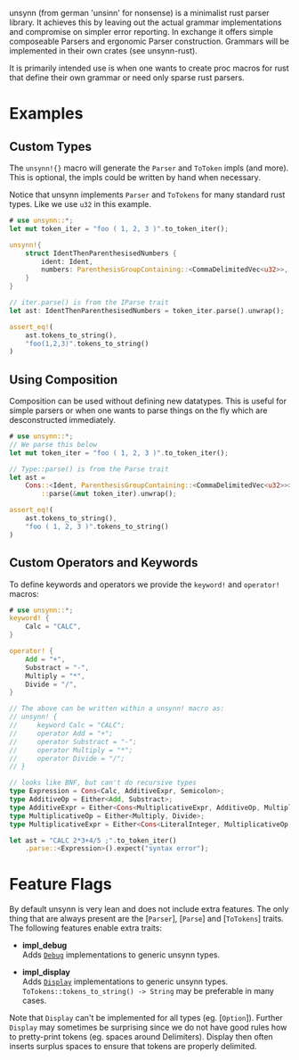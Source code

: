 unsynn (from german 'unsinn' for nonsense) is a minimalist rust parser library. It achieves
this by leaving out the actual grammar implementations and compromise on simpler error
reporting. In exchange it offers simple composeable Parsers and ergonomic Parser
construction. Grammars will be implemented in their own crates (see unsynn-rust).

It is primarily intended use is when one wants to create proc macros for rust that define their
own grammar or need only sparse rust parsers.


# Examples

## Custom Types

The `unsynn!{}` macro will generate the `Parser` and `ToToken` impls (and more).  This is
optional, the impls could be written by hand when necessary.

Notice that unsynn implements `Parser` and `ToTokens` for many standard rust types. Like
we use `u32` in this example.

```rust
# use unsynn::*;
let mut token_iter = "foo ( 1, 2, 3 )".to_token_iter();

unsynn!{
    struct IdentThenParenthesisedNumbers {
        ident: Ident,
        numbers: ParenthesisGroupContaining::<CommaDelimitedVec<u32>>,
    }
}

// iter.parse() is from the IParse trait
let ast: IdentThenParenthesisedNumbers = token_iter.parse().unwrap();

assert_eq!(
    ast.tokens_to_string(),
    "foo(1,2,3)".tokens_to_string()
)
```

## Using Composition

Composition can be used without defining new datatypes. This is useful for simple parsers or
when one wants to parse things on the fly which are desconstructed immediately.

```rust
# use unsynn::*;
// We parse this below
let mut token_iter = "foo ( 1, 2, 3 )".to_token_iter();

// Type::parse() is from the Parse trait
let ast =
    Cons::<Ident, ParenthesisGroupContaining::<CommaDelimitedVec<u32>>>
        ::parse(&mut token_iter).unwrap();

assert_eq!(
    ast.tokens_to_string(),
    "foo ( 1, 2, 3 )".tokens_to_string()
)
```

## Custom Operators and Keywords

To define keywords and operators we provide the `keyword!` and `operator!` macros:

```rust
# use unsynn::*;
keyword! {
    Calc = "CALC",
}

operator! {
    Add = "+",
    Substract = "-",
    Multiply = "*",
    Divide = "/",
}

// The above can be written within a unsynn! macro as:
// unsynn! {
//     keyword Calc = "CALC";
//     operator Add = "+";
//     operator Substract = "-";
//     operator Multiply = "*";
//     operator Divide = "/";
// }

// looks like BNF, but can't do recursive types
type Expression = Cons<Calc, AdditiveExpr, Semicolon>;
type AdditiveOp = Either<Add, Substract>;
type AdditiveExpr = Either<Cons<MultiplicativeExpr, AdditiveOp, MultiplicativeExpr>, MultiplicativeExpr>;
type MultiplicativeOp = Either<Multiply, Divide>;
type MultiplicativeExpr = Either<Cons<LiteralInteger, MultiplicativeOp, LiteralInteger>, LiteralInteger>;

let ast = "CALC 2*3+4/5 ;".to_token_iter()
    .parse::<Expression>().expect("syntax error");
```


# Feature Flags

By default unsynn is very lean and does not include extra features. The only thing that are
always present are the [`Parser`], [`Parse`] and [`ToTokens`] traits.  The following features
enable extra traits:

- **impl_debug**  
  Adds [`Debug`](std::fmt::Debug) implementations to generic unsynn types.

- **impl_display**  
  Adds [`Display`](std::fmt::Display) implementations to generic unsynn types.
  `ToTokens::tokens_to_string() -> String` may be preferable in many cases.

Note that `Display` can't be implemented for all types (eg. [`Option`]). Further `Display` may
sometimes be surprising since we do not have good rules how to pretty-print tokens (eg. spaces
around Delimiters). Display then often inserts surplus spaces to ensure that tokens are
properly delimited.
